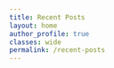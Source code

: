 ```yaml
---
title: Recent Posts
layout: home
author_profile: true
classes: wide
permalink: /recent-posts
---
```


